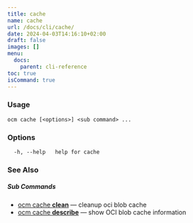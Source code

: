 ```yaml
---
title: cache
name: cache
url: /docs/cli/cache/
date: 2024-04-03T14:16:10+02:00
draft: false
images: []
menu:
  docs:
    parent: cli-reference
toc: true
isCommand: true
---
```

### Usage

```
ocm cache [<options>] <sub command> ...
```

### Options

```
  -h, --help   help for cache
```

### See Also



##### Sub Commands

* [ocm cache <b>clean</b>](/docs/cli/cache/clean)	 &mdash; cleanup oci blob cache
* [ocm cache <b>describe</b>](/docs/cli/cache/describe)	 &mdash; show OCI blob cache information

